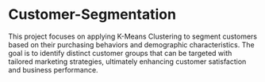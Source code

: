 # Customer-Segmentation

This project focuses on applying K-Means Clustering to segment customers based on their purchasing behaviors and demographic characteristics. The goal is to identify distinct customer groups that can be targeted with tailored marketing strategies, ultimately enhancing customer satisfaction and business performance.
